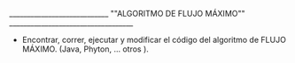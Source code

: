 ____________________________ ""ALGORITMO DE FLUJO MÁXIMO"" ___________________________________
* Encontrar, correr, ejecutar y modificar  el código del algoritmo de FLUJO MÁXIMO.
  (Java, Phyton, ... otros ).
